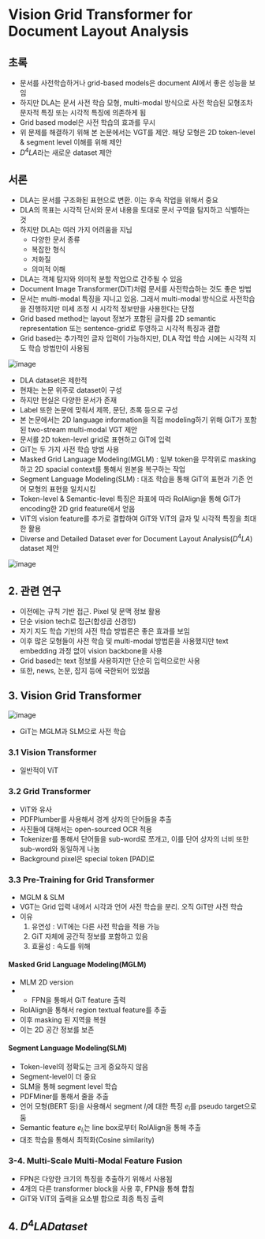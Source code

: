 # Vision Grid Transformer for Document Layout Analysis

## 초록

- 문서를 사전학습하거나 grid-based models은 document AI에서 좋은 성능을 보임
- 하지만 DLA는 문서 사전 학습 모형, multi-modal 방식으로 사전 학습된 모형조차 문자적 특징 또는 시각적 특징에 의존하게 됨
- Grid based model은 사전 학습의 효과를 무시
- 위 문제를 해결하기 위해 본 논문에서는 VGT를 제안. 해당 모형은 2D token-level & segment level 이해를 위해 제안
- $D^4LA$라는 새로운 dataset 제안 

## 서론
- DLA는 문서를 구조화된 표현으로 변환. 이는 후속 작업을 위해서 중요
- DLA의 목표는 시각적 단서와 문서 내용을 토대로 문서 구역을 탐지하고 식별하는 것
- 하지만 DLA는 여러 가지 어려움을 지님
    - 다양한 문서 종류
    - 복잡한 형식
    - 저화질
    - 의미적 이해
- DLA는 객체 탐지와 의미적 분할 작업으로 간주될 수 있음
- Document Image Transformer(DiT)처럼 문서를 사전학습하는 것도 좋은 방법
- 문서는 multi-modal 특징을 지니고 있음. 그래서 multi-modal 방식으로 사전학습을 진행하지만 미세 조정 시 시각적 정보만을 사용한다는 단점
- Grid based method는 layout 정보가 포함된 글자를 2D semantic representation 또는 sentence-grid로 투영하고 시각적 특징과 결합
- Grid based는 추가적인 글자 입력이 가능하지만, DLA 작업 학습 시에는 시각적 지도 학습 방법만이 사용됨

![image](https://github.com/user-attachments/assets/edc9aba1-508d-433a-8ee9-1000d539f4a1)

- DLA dataset은 제한적
- 현재는 논문 위주로 dataset이 구성
- 하지만 현실은 다양한 문서가 존재
- Label 또한 논문에 맞춰서 제목, 문단, 초록 등으로 구성
- 본 논문에서는 2D language information을 직접 modeling하기 위해 GiT가 포함된 two-stream multi-modal VGT 제안
- 문서를 2D token-level grid로 표현하고 GiT에 입력
- GiT는 두 가지 사전 학습 방법 사용
- Masked Grid Language Modeling(MGLM) : 일부 token을 무작위로 masking하고 2D spacial context를 통해서 원본을 복구하는 작업
- Segment Language Modeling(SLM) : 대조 학습을 통해 GiT의 표현과 기존 언어 모형의 표현을 일치시킴
- Token-level & Semantic-level 특징은 좌표에 따라 RoIAlign을 통해 GiT가 encoding한 2D grid feature에서 얻음
- ViT의 vision feature를 추가로 결합하여 GiT와 ViT의 글자 및 시각적 특징을 최대한 활용
- Diverse and Detailed Dataset ever for Document Layout Analysis($D^4LA$) dataset 제안

![image](https://github.com/user-attachments/assets/394cf8c3-ae1b-4a63-a9e4-9a47579f10a3)

## 2. 관련 연구
- 이전에는 규칙 기반 접근. Pixel 및 문맥 정보 활용
- 단순 vision tech로 접근(합성곱 신경망)
- 자기 지도 학습 기반의 사전 학습 방법론은 좋은 효과를 보임
- 이후 많은 모형들이 사전 학습 및 multi-modal 방법론을 사용했지만 text embedding 과정 없이 vision backbone을 사용
- Grid based는 text 정보를 사용하지만 단순히 입력으로만 사용
- 또한, news, 논문, 잡지 등에 국한되어 있었음

## 3. Vision Grid Transformer 

![image](https://github.com/user-attachments/assets/9b431790-354e-4db8-b703-be506f75d07d)

- GiT는 MGLM과 SLM으로 사전 학습

### 3.1 Vision Transformer
- 일반적이 ViT

### 3.2 Grid Transformer
- ViT와 유사
- PDFPlumber를 사용해서 경계 상자의 단어들을 추출
- 사진들에 대해서는 open-sourced OCR 적용
- Tokenizer를 통해서 단어들을 sub-word로 쪼개고, 이를 단어 상자의 너비 또한 sub-word와 동일하게 나눔
- Background pixel은 special token [PAD]로

### 3.3 Pre-Training for Grid Transformer
- MGLM & SLM
- VGT는 Grid 입력 내에서 시각과 언어 사전 학습을 분리. 오직 GiT만 사전 학습
- 이유
    1. 유연성 : ViT에는 다른 사전 학습을 적용 가능
    2. GiT 자체에 공간적 정보를 포함하고 있음
    3. 효율성 : 속도를 위해 

#### Masked Grid Language Modeling(MGLM) 
- MLM 2D version
- - FPN을 통해서 GiT feature 출력
- RoIAlign을 통해서 region textual feature를 추출
- 이후 masking 된 지역을 복원
- 이는 2D 공간 정보를 보존

#### Segment Language Modeling(SLM)
- Token-level의 정확도는 크게 중요하지 않음
- Segment-level이 더 중요
- SLM을 통해 segment level 학습
- PDFMiner를 통해서 줄을 추출
- 언어 모형(BERT 등)을 사용해서 segment $l_i$에 대한 특징 $e_i$를 pseudo target으로 둠
- Semantic feature $e_{l_i}$는 line box로부터 RoIAlign을 통해 추출
- 대조 학습을 통해서 최적화(Cosine similarity)

### 3-4. Multi-Scale Multi-Modal Feature Fusion
- FPN은 다양한 크기의 특징을 추출하기 위해서 사용됨
- 4개의 다른 transformer block을 사용 후, FPN을 통해 합침
- GiT와 ViT의 출력을 요소별 합으로 최종 특징 출력

## 4. $D^4LA Dataset$




